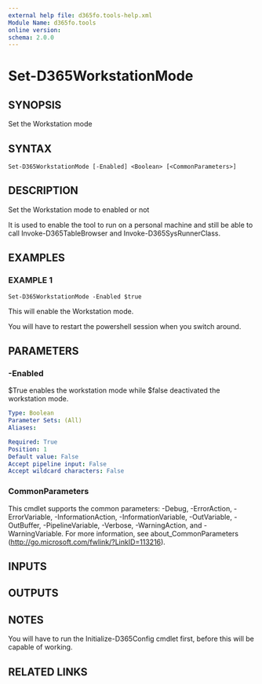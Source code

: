 ```yaml
---
external help file: d365fo.tools-help.xml
Module Name: d365fo.tools
online version:
schema: 2.0.0
---
```


# Set-D365WorkstationMode

## SYNOPSIS
Set the Workstation mode

## SYNTAX

```
Set-D365WorkstationMode [-Enabled] <Boolean> [<CommonParameters>]
```

## DESCRIPTION
Set the Workstation mode to enabled or not

It is used to enable the tool to run on a personal machine and still be able to call 
Invoke-D365TableBrowser and Invoke-D365SysRunnerClass.

## EXAMPLES

### EXAMPLE 1
```
Set-D365WorkstationMode -Enabled $true
```

This will enable the Workstation mode.

You will have to restart the powershell session when you switch around.

## PARAMETERS

### -Enabled
$True enables the workstation mode while $false deactivated the workstation mode.

```yaml
Type: Boolean
Parameter Sets: (All)
Aliases:

Required: True
Position: 1
Default value: False
Accept pipeline input: False
Accept wildcard characters: False
```

### CommonParameters
This cmdlet supports the common parameters: -Debug, -ErrorAction, -ErrorVariable, -InformationAction, -InformationVariable, -OutVariable, -OutBuffer, -PipelineVariable, -Verbose, -WarningAction, and -WarningVariable.
For more information, see about_CommonParameters (http://go.microsoft.com/fwlink/?LinkID=113216).

## INPUTS

## OUTPUTS

## NOTES
You will have to run the Initialize-D365Config cmdlet first, before this will be capable of working.

## RELATED LINKS
